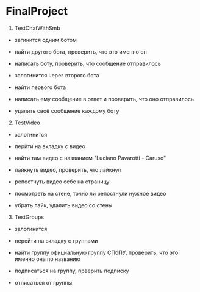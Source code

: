 # FinalProject

1. TestChatWithSmb
  - загинится  одним ботом
  - найти другого бота, проверить, что это именно он
  - написать боту, проверить, что сообщение отправилось
  - залогинится через второго бота
  - найти первого бота
  - написать ему сообщение в ответ и проверить, что оно отправилось

  - удалить своё сообщение каждому боту
 
2. TestVideo
  - залогинится
  - перйти на вкладку с видео 
  - найти там видео с названием "Luciano Pavarotti - Caruso"
  - лайкнуть видео, проверить, что лайкнул
  - репостнуть видео себе на страницу
  - посмотреть на стене, точно ли репостнули нужное видео

  - убрать лайк, удалить видео со стены
  
 3. TestGroups
  - залогинится
  - перейти на вкладку с группами
  - найти группу официальную группу СПбПУ, проверить, что это именно она по названию
  - подписаться на группу, прверить подписку
  
  - отписаться от группы
